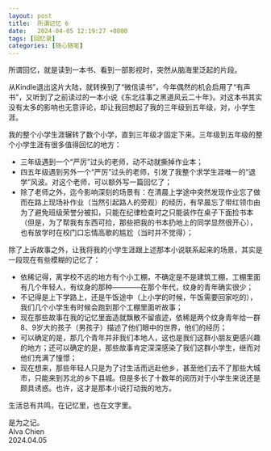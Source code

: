 ```yaml
---
layout: post
title:  所谓记忆 6
date:   2024-04-05 12:19:27 +0800
tags: [回忆录]
categories: [随心随笔]
---
```


所谓回忆，就是读到一本书、看到一部影视时，突然从脑海里泛起的片段。

从Kindle退出这片大陆，就转换到了“微信读书”，今年偶然的机会启用了“有声书”，又听到了之前读过的一本小说《东北往事之黑道风云二十年》。对这本书其实没有太多的影响也无意评论，却让我回想起了我的三年级到五年级，对，小学生涯。

我的整个小学生涯辗转了数个小学，直到三年级才固定下来。三年级到五年级的整个小学生涯有很多值得回忆的地方：
- 三年级遇到一个“严厉”过头的老师，动不动就撕掉作业本；
- 四五年级遇到另外一个“严厉”过头的老师，引发了我整个求学生涯唯一的“退学”风波。对这个老师，可以额外写一篇回忆了；
- 除了老师之外，迄今影响深刻的场景有：在清晨上学途中突然发现作业忘了做而在路上现场补作业（当然引起路人的旁观）的经历，有早晨忘了带红领巾由为了避免班级荣誉分被扣，只能在纪律检查时之只能装作在桌子下面捡书本（但是，为了帮我有东西可捡，那些把我的书本扔地上的同学显然很开心），也有放学时在校门口忘情高歌的尴尬（当时并不觉得）；

除了上诉故事之外，让我将我的小学生涯跟上述那本小说联系起来的场景，其实是一段现在有些模糊的记忆了：
- 依稀记得，离学校不远的地方有个小工棚，不确定是不是建筑工棚，工棚里面有几个年轻人，有纹身的那种————在那个年代，纹身的青年确实很少；
- 不记得是上下学路上，还是午饭途中（上小学的时候，午饭需要回家吃的），我们几个小学生有时候会跑到那个工棚里面听故事；
- 现在那些故事在我的记忆里面造就飘散不留痕迹，依稀是两个纹身青年给一群8、9岁大的孩子（男孩子）描述了他们眼中的世界，他们的经历；
- 可以确定的是，那几个青年并非我们本地人，这也是我们这群小朋友更感兴趣的地方；还可以确定的是，那些故事肯定深深感染了我们这群小学生，继而对他们充满了憧憬；
- 现在想来，那些年轻人只是为了讨生活而远赴他乡，甚至他们去不了那些大城市，只能来到苏北的乡下县城。但是多长了十数年的阅历对于小学生来说还是颇具诱惑。也许，这才是那本小说打动我的地方。

生活总有共鸣，在记忆里，也在文字里。

是为之记。    
Alva Chien    
2024.04.05    
